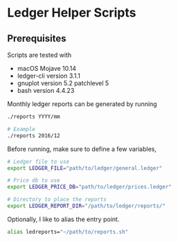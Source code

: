 # Ledger Helper Scripts

## Prerequisites

Scripts are tested with

- macOS Mojave 10.14
- ledger-cli version 3.1.1
- gnuplot version 5.2 patchlevel 5
- bash version 4.4.23

Monthly ledger reports can be generated by running

```bash
./reports YYYY/mm

# Example
./reports 2016/12
```

Before running, make sure to define a few variables,

```bash
# Ledger file to use
export LEDGER_FILE="path/to/ledger/general.ledger"

# Price db to use
export LEDGER_PRICE_DB="path/to/ledger/prices.ledger"

# Directory to place the reports
export LEDGER_REPORT_DIR="/path/to/ledger/reports/"
```

Optionally, I like to alias the entry point.

```bash
alias ledreports="~/path/to/reports.sh"
```
